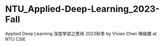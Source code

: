 # NTU_Applied-Deep-Learning_2023-Fall
Applied Deep Learning 深度學習之應用 2023秋季 by Vivian Chen 陳縕儂 at NTU CSIE
